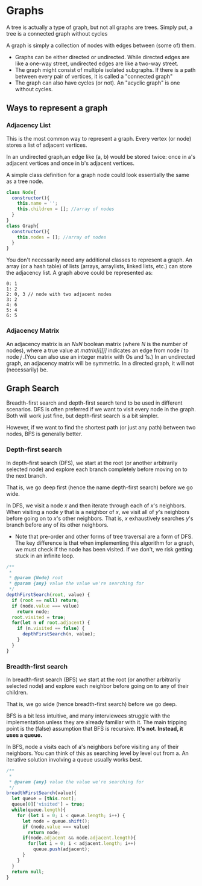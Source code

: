 # Graphs
A tree is actually a type of graph, but not all graphs are trees. Simply put, a tree is a connected graph without cycles 

A graph is simply a collection of nodes with edges between (some of) them.

* Graphs can be either directed or undirected. While directed edges are like a one-way street, undirected edges are like a two-way street.
* The graph might consist of multiple isolated subgraphs. lf there is a path between every pair of vertices, it is called a "connected graph"
* The graph can also have cycles (or not). An "acyclic graph" is one without cycles.

## Ways to represent a graph
### Adjacency List
This is the most common way to represent a graph. Every vertex (or node) stores a list of adjacent vertices.

In an undirected graph,an edge like (a, b) would be stored twice: once in a's adjacent vertices and once in b's adjacent vertices.

A simple class definition for a graph node could look essentially the same as a tree node.

```javascript
class Node{
  constructor(){
    this.name = '';
    this.children = []; //array of nodes
  }
}
class Graph{
  constructor(){
    this.nodes = []; //array of nodes
  }
}
```

You don't necessarily need any additional classes to represent a graph. An array (or a hash table) of lists (arrays, arraylists, linked lists, etc.) can store the adjacency list. A graph above could be represented as:

```
0: 1
1: 2
2: 0, 3 // node with two adjacent nodes
3: 2 
4: 6
5: 4 
6: 5
```
### Adjacency Matrix
An adjacency matrix is an *NxN* boolean matrix (where *N* is the number of nodes), where a true value at *matrix[i][j]*
indicates an edge from node *i* to node *j* .(You can also use an integer matrix with Os and 1s.)
In an undirected graph, an adjacency matrix will be symmetric. In a directed graph, it will not (necessarily) be.

## Graph Search
Breadth-first search and depth-first search tend to be used in different scenarios. DFS is often preferred if we want to visit every node in the graph. Both will work just fine, but depth-first search is a bit simpler.

However, if we want to find the shortest path (or just any path) between two nodes, BFS is generally better.

### Depth-first search
In depth-first search (DFS), we start at the root (or another arbitrarily selected node) and explore each branch completely before moving on to the next branch. 

That is, we go deep first (hence the name depth-first search) before we go wide.

In DFS, we visit a node *x* and then iterate through each of *x*'s neighbors. When visiting a node *y* that is a neighbor of *x*, we visit all of *y*'s neighbors before going on to *x*'s other neighbors. That is, *x* exhaustively searches *y*'s branch before any of its other neighbors.

* Note that pre-order and other forms of tree traversal are a form of DFS. The key difference is that when implementing this algorithm for a graph, we must check if the node has been visited. If we don't, we risk getting stuck in an infinite loop.
```javascript
/**
 * 
 * @param {Node} root 
 * @param {any} value the value we're searching for
 */
depthFirstSearch(root, value) {
  if (root == null) return;
  if (node.value === value)
    return node;
  root.visited = true;
  for(let n of root.adjacent) {
    if (n.visited == false) {
      depthFirstSearch(n, value);
    }
  }
}
```
### Breadth-first search
In breadth-first search (BFS) we start at the root (or another arbitrarily selected node) and explore each neighbor before going on to any of their children. 

That is, we go wide (hence breadth-first search) before we go deep.

BFS is a bit less intuitive, and many interviewees struggle with the implementation unless they are already familiar with it. The main tripping point is the (false) assumption that BFS is recursive. **It's not. Instead, it uses a queue.**

In BFS, node a visits each of a's neighbors before visiting any of their neighbors. You can think of this as searching level by level out from a. An iterative solution involving a queue usually works best.

```javascript
/**
 * 
 * @param {any} value the value we're searching for
 */
breadthFirstSearch(value){
  let queue = [this.root];
  queue[0]['visited'] = true;
  while(queue.length){
    for (let i = 0; i < queue.length; i++) {
      let node = queue.shift();
      if (node.value === value)
        return node;
      if(node.adjacent && node.adjacent.length){
        for(let i = 0; i < adjacent.length; i++)
          queue.push(adjacent);
      }
    }
  }
  return null;
}
```